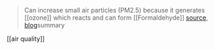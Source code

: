 > Can increase small air particles (PM2.5) because it generates [[ozone]] which reacts and can form [[Formaldehyde]] 
[source](https://www.researchgate.net/publication/259912639_Ultrafine_particle_removal_and_generation_by_portable_air_cleaners), [blog](https://www.texairfilters.com/researchers-confirm-some-air-cleaners-generate-ultrafine-particles-2/)summary

[[air quality]]
